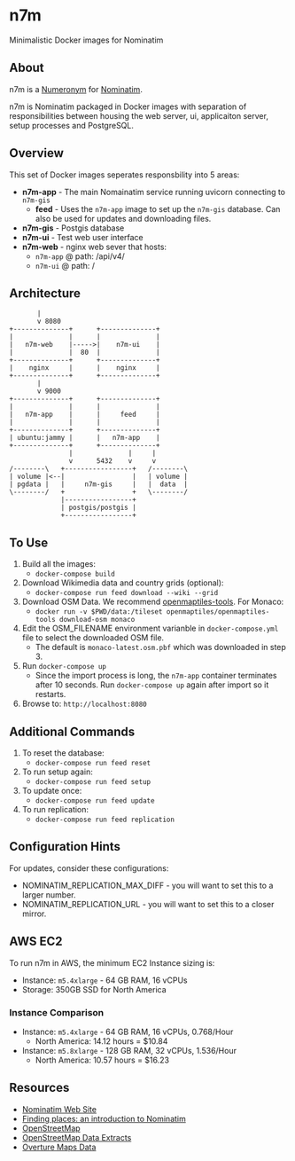 # n7m
Minimalistic Docker images for Nominatim

## About
n7m is a [Numeronym](https://en.wikipedia.org/wiki/Numeronym) for [Nominatim](https://nominatim.org/).

n7m is Nominatim packaged in Docker images with separation of responsibilities between housing the web server, ui, applicaiton server, setup processes and PostgreSQL.

## Overview
This set of Docker images seperates responsbility into 5 areas:
* **n7m-app** - The main Nomainatim service running uvicorn connecting to `n7m-gis`
  * **feed** - Uses the `n7m-app` image to set up the `n7m-gis` database.  Can also be used for updates and downloading files.
* **n7m-gis** - Postgis database 
* **n7m-ui** - Test web user interface
* **n7m-web** - nginx web sever that hosts:
  * `n7m-app` @ path: /api/v4/
  * `n7m-ui` @ path: /

## Architecture
```
       |
       v 8080
+--------------+      +--------------+
|              |      |              |
|   n7m-web    |----->|    n7m-ui    |
|              |  80  |              |
+--------------+      +--------------+
|    nginx     |      |    nginx     |
+--------------+      +--------------+
       |
       v 9000
+--------------+      +--------------+
|              |      |              |
|   n7m-app    |      |     feed     |
|              |      |              |
+--------------+      +--------------+
| ubuntu:jammy |      |   n7m-app    |
+--------------+      +--------------+
               |              |     |
               v      5432    v     v
/--------\   +-----------------+   /--------\
| volume |<--|                 |   | volume |
| pgdata |   |     n7m-gis     |   |  data  |
\--------/   +                 +   \--------/
             |-----------------+
             | postgis/postgis |
             +-----------------+
```
## To Use
1. Build all the images:
   * `docker-compose build`
2. Download Wikimedia data and country grids (optional):
   * `docker-compose run feed download --wiki --grid`
3. Download OSM Data.  We recommend [openmaptiles-tools](https://github.com/openmaptiles/openmaptiles-tools).  For Monaco:
   * `docker run -v $PWD/data:/tileset openmaptiles/openmaptiles-tools download-osm monaco`
4. Edit the OSM_FILENAME environment varianble in `docker-compose.yml` file to select the downloaded OSM file.
   * The default is `monaco-latest.osm.pbf` which was downloaded in step 3.
5. Run `docker-compose up`
   * Since the import process is long, the `n7m-app` container terminates after 10 seconds.  Run `docker-compose up` again after import so it restarts.
6. Browse to: `http://localhost:8080`

## Additional Commands
1. To reset the database:
   * `docker-compose run feed reset`
2. To run setup again:
   * `docker-compose run feed setup`
3. To update once:
   * `docker-compose run feed update`
4. To run replication:
   * `docker-compose run feed replication`

## Configuration Hints
For updates, consider these configurations:
* NOMINATIM_REPLICATION_MAX_DIFF - you will want to set this to a larger number.
* NOMINATIM_REPLICATION_URL - you will want to set this to a closer mirror.

## AWS EC2
To run n7m in AWS, the minimum EC2 Instance sizing is:
* Instance: `m5.4xlarge` - 64 GB RAM, 16 vCPUs
* Storage: 350GB SSD for North America

### Instance Comparison
* Instance: `m5.4xlarge` - 64 GB RAM, 16 vCPUs, 0.768/Hour
  * North America:  14.12 hours = $10.84
* Instance: `m5.8xlarge` - 128 GB RAM, 32 vCPUs, 1.536/Hour
  * North America:  10.57 hours = $16.23

## Resources
* [Nominatim Web Site](https://nominatim.org/)
* [Finding places: an introduction to Nominatim](https://www.youtube.com/watch?v=Q4zgDWY8ng0)
* [OpenStreetMap](https://www.openstreetmap.org/about)
* [OpenStreetMap Data Extracts](http://download.geofabrik.de/)
* [Overture Maps Data](https://overturemaps.org/download/)

